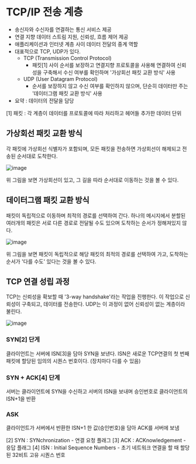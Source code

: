 # TCP/IP 전송 계층

- 송신자와 수신자를 연결하는 통신 서비스 제공
- 연결 지향 데이터 스트림 지원, 신뢰성, 흐름 제어 제공
- 애플리케이션과 인터넷 계층 사이 데이터 전달의 중계 역할
- 대표적으로 TCP, UDP가 있다.
    - TCP (Transmission Control Protocol)
        - 패킷[1] 사이 순서를 보장하고 연결지향 프로토콜을 사용해 연결하여 신뢰성을 구축해서 수신 여부를 확인하며 '가상회선 패킷 교환 방식' 사용
    - UDP (User Datagram Protocol)
        - 순서를 보장하지 않고 수신 여부를 확인하지 않으며, 단순히 데이터만 주는 '데이터그램 패킷 교환 방식' 사용
- 요약 : 데이터의 전달을 담당

[1] 패킷 : 각 계층이 데이터를 프로토콜에 따라 처리하고 헤어들 추가한 데이터 단위

## 가상회선 패킷 교환 방식
각 패킷에 가상회선 식별자가 포함되며, 모든 패킷을 전송하면 가상회선이 해제되고 전송된 순서대로 도착한다.

![image](https://img1.daumcdn.net/thumb/R1280x0/?scode=mtistory2&fname=https%3A%2F%2Fblog.kakaocdn.net%2Fdn%2Fod4Bz%2FbtrP3MyRXko%2FBAg2OqbnhQ0XEQ8caWsxgK%2Fimg.png)

위 그림을 보면 가상회선이 있고, 그 길을 따라 순서대로 이동하는 것을 볼 수 있다.

## 데이터그램 패킷 교환 방식
패킷이 독립적으로 이동하며 최적의 경로를 선택하여 간다.
하나의 메시지에서 분할된 여러개의 패킷은 서로 다른 경로로 전달될 수도 있으며 도착하는 순서가 정해져있지 않다.

![image](https://img1.daumcdn.net/thumb/R1280x0/?scode=mtistory2&fname=https%3A%2F%2Ft1.daumcdn.net%2Fcfile%2Ftistory%2F9969973359FEB59309)

위 그림을 보면 패킷이 독립적으로 해당 패킷의 최적의 경로를 선택하여 가고, 도착하는 순서가 '다를 수도' 있다는 것을 볼 수 있다.

## TCP 연결 성립 과정
TCP는 신뢰성을 확보할 때 '3-way handshake'라는 작업을 진행한다.
이 작업으로 신뢰성이 구축되고, 데이터를 전송한다. UDP는 이 과정이 없어 신뢰성이 없는 계층이라 불린다.

![image](https://goodgid.github.io/assets/img/network/tcp_ip_3way_4way_1.png)

### SYN[2] 단게
클라이언트는 서버에 ISN[3]을 담아 SYN을 보낸다. ISN은 새로운 TCP연결의 첫 번째 패킷에 할당된 임의의 시퀀스 번호이다. (장치마다 다를 수 있음)
### SYN + ACK[4] 단계
서버는 클라이언트에 SYN을 수신하고 서버의 ISN을 보내며 승인번호로 클라이언트의 ISN+1을 반환
### ASK
클라이언트가 서버에서 반환한 ISN+1 한 값(승인번호)을 담아 ACK를 서버에 보냄

[2] SYN : SYNchronization - 연결 요청 플래그
[3] ACK : ACKnowledgement - 응답 플래그
[4] ISN : Initial Sequence Numbers - 초기 네트워크 연결을 할 때 할당된 32비트 고유 시퀀스 번호
